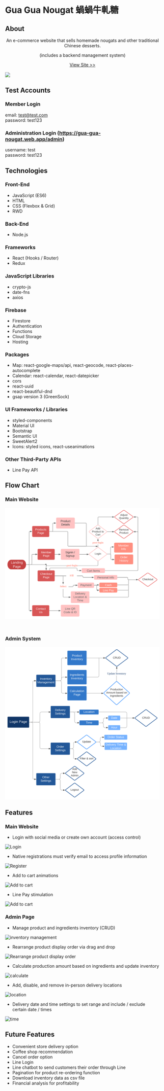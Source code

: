 # Gua Gua Nougat 蝸蝸牛軋糖

## About

<p align="center">
An e-commerce website that sells homemade nougats and other traditional Chinese desserts.
</p>
<p align="center">
 (includes a backend management system)
</p>

<p align="center">
<a href="https://gua-gua-nougat.web.app/" >View Site >></a>
</p>

<img src="./gifs/main.gif" align="center">

## Test Accounts

### Member Login

email: test@test.com\
password: test123

### Administration Login (https://gua-gua-nougat.web.app/admin)

username: test\
password: test123

## Technologies

### Front-End

- JavaScript (ES6)
- HTML
- CSS (Flexbox & Grid)
- RWD

### Back-End

- Node.js

### Frameworks

- React (Hooks / Router)
- Redux

### JavaScript Libraries

- crypto-js
- date-fns
- axios

### Firebase

- Firestore
- Authentication
- Functions
- Cloud Storage
- Hosting

### Packages

- Map: react-google-maps/api, react-geocode, react-places-autocomplete
- Calendar: react-calendar, react-datepicker
- cors
- react-uuid
- react-beautiful-dnd
- gsap version 3 (GreenSock)

### UI Frameworks / Libraries

- styled-components
- Material UI
- Bootstrap
- Semantic UI
- SweetAlert2
- Icons: styled icons, react-useanimations

### Other Third-Party APIs

- Line Pay API

## Flow Chart

### Main Website

<img src="./flow_charts/main_page.svg" align="center" />
<br/>

&nbsp;

### Admin System

<img src="./flow_charts/admin_page.svg" align="center" />

## Features

### Main Website

- Login with social media or create own account (access control)

![Login](/gifs/login.gif)

- Native registrations must verify email to access profile information

![Register](/gifs/register.gif)

- Add to cart animations

![Add to cart](/gifs/add_to_cart.gif)

- Line Pay stimulation

![Add to cart](/gifs/linepay.gif)

### Admin Page

- Manage product and ingredients inventory (CRUD)

![inventory management](/gifs/inventory.gif)

- Rearrange product display order via drag and drop

![Rearrange product display order](/gifs/order_products.gif)

- Calculate production amount based on ingredients and update inventory

![calculate](/gifs/calculate.gif)

- Add, disable, and remove in-person delivery locations

![location](/gifs/location.gif)

- Delivery date and time settings to set range and include / exclude certain date / times

![time](/gifs/time.gif)

## Future Features

- Convenient store delivery option
- Coffee shop recommendation
- Cancel order option
- Line Login
- Line chatbot to send customers their order through Line
- Pagination for product re-ordering function
- Download inventory data as csv file
- Financial analysis for profitability
